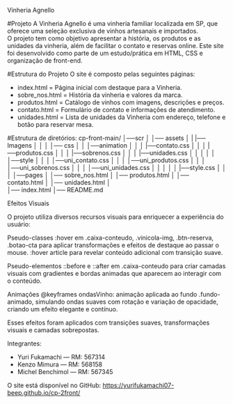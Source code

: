 Vinheria Agnello

#Projeto
A Vinheria Agnello é uma vinheria familiar localizada em SP, que oferece uma seleção exclusiva de vinhos artesanais e importados.  
O projeto tem como objetivo apresentar a história, os produtos e as unidades da vinheria, além de facilitar o contato e reservas online.
Este site foi desenvolvido como parte de um estudo/prática em HTML, CSS e organização de front-end.

#Estrutura do Projeto
O site é composto pelas seguintes páginas:
- index.html = Página inicial com destaque para a Vinheria.  
- sobre_nos.html = História da vinheria e valores da marca.  
- produtos.html = Catálogo de vinhos com imagens, descrições e preços.  
- contato.html = Formulário de contato e informações de atendimento.  
- unidades.html = Lista de unidades da Vinheria com endereço, telefone e botão para reservar mesa.  

#Estrutura de diretórios:
cp-front-main/
│──scr
│   │── assets
│   |   |── Imagens
│   │
│   │── css
│   │   │──animation
│   │   │   |──contato.css
│   │   │   |──produtos.css
│   │   │   |──sobrenos.css
│   │   │   |──unidades.css
│   │   │
│   │   │──style
│   │   │   │──uni_contato.css
│   │   │   │──uni_produtos.css
│   │   │   │──uni_sobrenos.css
│   │   │   │──uni_unidades.css
│   │   │
│   │   |──style.css
│   │
│   │──pages
│       │── sobre_nos.html
│       │── produtos.html
│       │── contato.html
│       │── unidades.html
│      
│── index.html
│── README.md

Efeitos Visuais

O projeto utiliza diversos recursos visuais para enriquecer a experiência do usuário:

Pseudo-classes
:hover em .caixa-conteudo, .vinicola-img, .btn-reserva, .botao-cta para aplicar transformações e efeitos de destaque ao passar o mouse.
:hover article para revelar conteúdo adicional com transição suave.

Pseudo-elementos
::before e ::after em .caixa-conteudo para criar camadas visuais com gradientes e bordas animadas que aparecem ao interagir com o conteúdo.

Animações
@keyframes ondasVinho: animação aplicada ao fundo .fundo-animado, simulando ondas suaves com rotação e variação de opacidade, criando um efeito elegante e contínuo.

Esses efeitos foram aplicados com transições suaves, transformações visuais e camadas sobrepostas.

Integrantes:
- Yuri Fukamachi — RM: 567314  
- Kenzo Mimura — RM: 568158  
- Michel Benchimol — RM: 567345

O site está disponível no GitHub:
https://yurifukamachi07-beep.github.io/cp-2front/